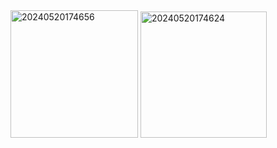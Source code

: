 <img width="204" alt="20240520174656" src="https://github.com/arefdeveloper91/TelaLogin/assets/149487876/41a6a5c5-4011-438d-bdd1-5fcdf2a03b8d">




<img width="202" alt="20240520174624" src="https://github.com/arefdeveloper91/TelaLogin/assets/149487876/9ca584aa-daba-423d-8797-d35b5f577707">
